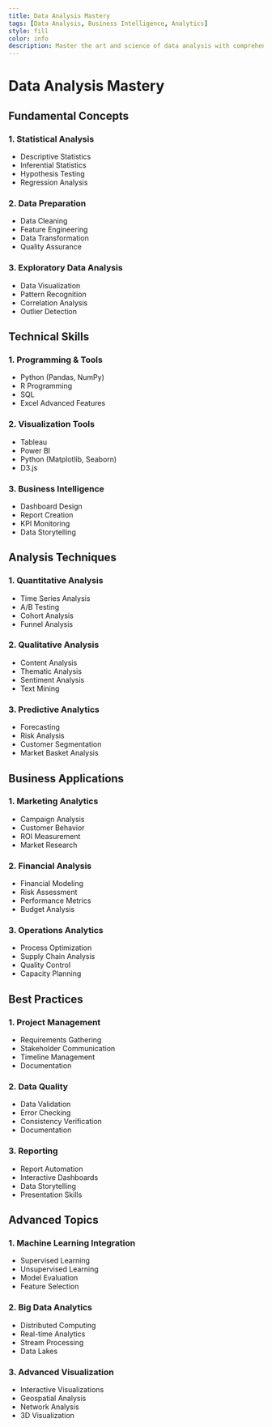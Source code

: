 ```yaml
---
title: Data Analysis Mastery
tags: [Data Analysis, Business Intelligence, Analytics]
style: fill
color: info
description: Master the art and science of data analysis with comprehensive techniques and tools
---
```


# Data Analysis Mastery

## Fundamental Concepts

### 1. Statistical Analysis
- Descriptive Statistics
- Inferential Statistics
- Hypothesis Testing
- Regression Analysis

### 2. Data Preparation
- Data Cleaning
- Feature Engineering
- Data Transformation
- Quality Assurance

### 3. Exploratory Data Analysis
- Data Visualization
- Pattern Recognition
- Correlation Analysis
- Outlier Detection

## Technical Skills

### 1. Programming & Tools
- Python (Pandas, NumPy)
- R Programming
- SQL
- Excel Advanced Features

### 2. Visualization Tools
- Tableau
- Power BI
- Python (Matplotlib, Seaborn)
- D3.js

### 3. Business Intelligence
- Dashboard Design
- Report Creation
- KPI Monitoring
- Data Storytelling

## Analysis Techniques

### 1. Quantitative Analysis
- Time Series Analysis
- A/B Testing
- Cohort Analysis
- Funnel Analysis

### 2. Qualitative Analysis
- Content Analysis
- Thematic Analysis
- Sentiment Analysis
- Text Mining

### 3. Predictive Analytics
- Forecasting
- Risk Analysis
- Customer Segmentation
- Market Basket Analysis

## Business Applications

### 1. Marketing Analytics
- Campaign Analysis
- Customer Behavior
- ROI Measurement
- Market Research

### 2. Financial Analysis
- Financial Modeling
- Risk Assessment
- Performance Metrics
- Budget Analysis

### 3. Operations Analytics
- Process Optimization
- Supply Chain Analysis
- Quality Control
- Capacity Planning

## Best Practices

### 1. Project Management
- Requirements Gathering
- Stakeholder Communication
- Timeline Management
- Documentation

### 2. Data Quality
- Data Validation
- Error Checking
- Consistency Verification
- Documentation

### 3. Reporting
- Report Automation
- Interactive Dashboards
- Data Storytelling
- Presentation Skills

## Advanced Topics

### 1. Machine Learning Integration
- Supervised Learning
- Unsupervised Learning
- Model Evaluation
- Feature Selection

### 2. Big Data Analytics
- Distributed Computing
- Real-time Analytics
- Stream Processing
- Data Lakes

### 3. Advanced Visualization
- Interactive Visualizations
- Geospatial Analysis
- Network Analysis
- 3D Visualization
